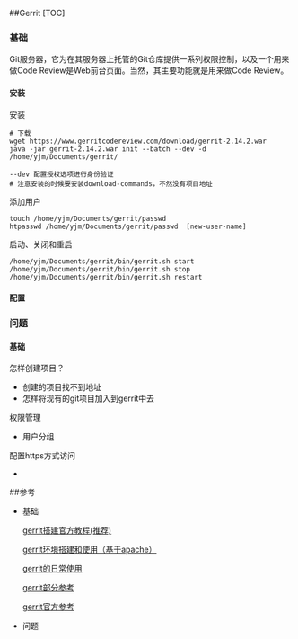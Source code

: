##Gerrit
[TOC]

### 基础

Git服务器，它为在其服务器上托管的Git仓库提供一系列权限控制，以及一个用来做Code Review是Web前台页面。当然，其主要功能就是用来做Code Review。

#### 安装

安装

```shell
# 下载
wget https://www.gerritcodereview.com/download/gerrit-2.14.2.war
java -jar gerrit-2.14.2.war init --batch --dev -d /home/yjm/Documents/gerrit/

--dev 配置授权选项进行身份验证
# 注意安装的时候要安装download-commands，不然没有项目地址
```

添加用户

```shell
touch /home/yjm/Documents/gerrit/passwd
htpasswd /home/yjm/Documents/gerrit/passwd  [new-user-name]
```

启动、关闭和重启

```shell
/home/yjm/Documents/gerrit/bin/gerrit.sh start
/home/yjm/Documents/gerrit/bin/gerrit.sh stop
/home/yjm/Documents/gerrit/bin/gerrit.sh restart
```

#### 配置



### 问题

#### 基础

怎样创建项目？

- 创建的项目找不到地址
- 怎样将现有的git项目加入到gerrit中去

权限管理

- 用户分组

配置https方式访问

- ​

 ##参考

- 基础

  [gerrit搭建官方教程(推荐)](https://gerrit-review.googlesource.com/Documentation/linux-quickstart.html)

  [gerrit环境搭建和使用（基于apache）](http://blog.csdn.net/ganshuyu/article/details/8978614)

  [gerrit的日常使用](http://www.jianshu.com/p/b77fd16894b6)

  [gerrit部分参考](http://blog.csdn.net/chenjh213/article/details/50493626)

  [gerrit官方参考](https://gerrit.googlesource.com/plugins/download-commands/+/v2.14.5)

- 问题